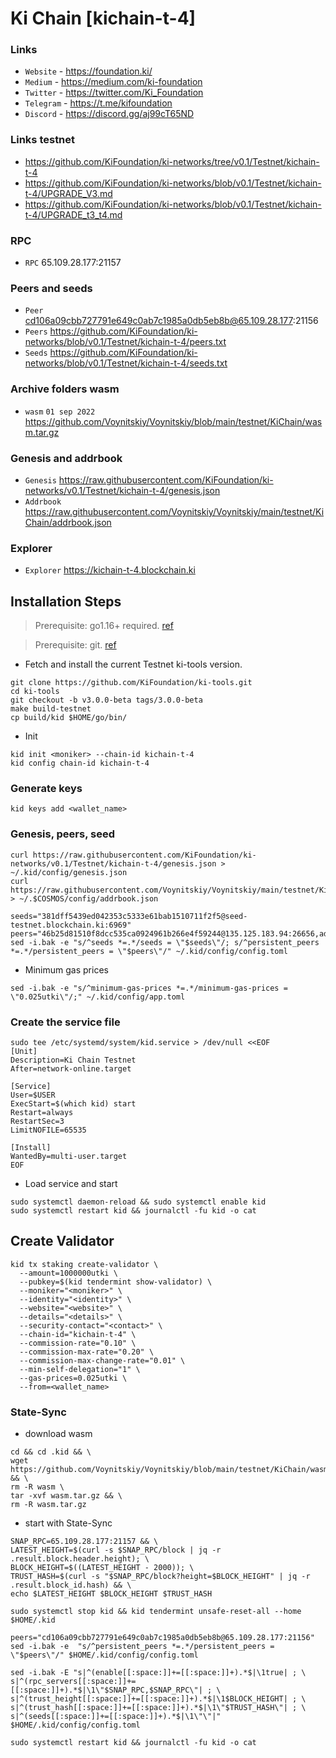 # Ki Chain [kichain-t-4]
### Links
* `Website` - https://foundation.ki/
* `Medium` - https://medium.com/ki-foundation
* `Twitter` - https://twitter.com/Ki_Foundation
* `Telegram` - https://t.me/kifoundation
* `Discord` - https://discord.gg/aj99cT65ND
### Links testnet
* https://github.com/KiFoundation/ki-networks/tree/v0.1/Testnet/kichain-t-4
* https://github.com/KiFoundation/ki-networks/blob/v0.1/Testnet/kichain-t-4/UPGRADE_V3.md
* https://github.com/KiFoundation/ki-networks/blob/v0.1/Testnet/kichain-t-4/UPGRADE_t3_t4.md
### RPC
* `RPC` 65.109.28.177:21157
### Peers and seeds
* `Peer` cd106a09cbb727791e649c0ab7c1985a0db5eb8b@65.109.28.177:21156
* `Peers` https://github.com/KiFoundation/ki-networks/blob/v0.1/Testnet/kichain-t-4/peers.txt
* `Seeds` https://github.com/KiFoundation/ki-networks/blob/v0.1/Testnet/kichain-t-4/seeds.txt
### Archive folders wasm
* `wasm` `01 sep 2022` https://github.com/Voynitskiy/Voynitskiy/blob/main/testnet/KiChain/wasm.tar.gz
### Genesis and addrbook
* `Genesis` https://raw.githubusercontent.com/KiFoundation/ki-networks/v0.1/Testnet/kichain-t-4/genesis.json
* `Addrbook` https://raw.githubusercontent.com/Voynitskiy/Voynitskiy/main/testnet/KiChain/addrbook.json
### Explorer
* `Explorer` https://kichain-t-4.blockchain.ki
## Installation Steps
>Prerequisite: go1.16+ required. [ref](https://golang.org/doc/install)

>Prerequisite: git. [ref](https://github.com/git/git)

* Fetch and install the current Testnet ki-tools version.
```shell
git clone https://github.com/KiFoundation/ki-tools.git
cd ki-tools
git checkout -b v3.0.0-beta tags/3.0.0-beta
make build-testnet
cp build/kid $HOME/go/bin/
```
* Init
```
kid init <moniker> --chain-id kichain-t-4
kid config chain-id kichain-t-4
```

### Generate keys
```
kid keys add <wallet_name>
```
### Genesis, peers, seed
```
curl https://raw.githubusercontent.com/KiFoundation/ki-networks/v0.1/Testnet/kichain-t-4/genesis.json > ~/.kid/config/genesis.json
curl https://raw.githubusercontent.com/Voynitskiy/Voynitskiy/main/testnet/KiChain/addrbook.json > ~/.$COSMOS/config/addrbook.json
```
```
seeds="381dff5439ed042353c5333e61bab1510711f2f5@seed-testnet.blockchain.ki:6969"
peers="46b25d81510f8dcc535ca0924961b266e4f59244@135.125.183.94:26656,ada3bbf64f963e764bfe003276354bd121e80ae0@95.111.248.200:26656,276f6fb420b3595b63c2a13d35868cb530a31578@65.21.159.19:26656,7e5710ee0b1576a78a21a89e1588b6c95ee69873@194.163.137.193:26656,323a5c9ccfb73573cbcd634c497b2a7405b198fa@142.132.137.114:26656"
sed -i.bak -e "s/^seeds *=.*/seeds = \"$seeds\"/; s/^persistent_peers *=.*/persistent_peers = \"$peers\"/" ~/.kid/config/config.toml
```
* Minimum gas prices
```
sed -i.bak -e "s/^minimum-gas-prices *=.*/minimum-gas-prices = \"0.025utki\"/;" ~/.kid/config/app.toml
```
### Create the service file
```
sudo tee /etc/systemd/system/kid.service > /dev/null <<EOF
[Unit]
Description=Ki Chain Testnet
After=network-online.target

[Service]
User=$USER
ExecStart=$(which kid) start
Restart=always
RestartSec=3
LimitNOFILE=65535

[Install]
WantedBy=multi-user.target
EOF
```
* Load service and start
```
sudo systemctl daemon-reload && sudo systemctl enable kid
sudo systemctl restart kid && journalctl -fu kid -o cat
```
## Create Validator
```
kid tx staking create-validator \
  --amount=1000000utki \
  --pubkey=$(kid tendermint show-validator) \
  --moniker="<moniker>" \
  --identity="<identity>" \
  --website="<website>" \
  --details="<details>" \
  --security-contact="<contact>" \
  --chain-id="kichain-t-4" \
  --commission-rate="0.10" \
  --commission-max-rate="0.20" \
  --commission-max-change-rate="0.01" \
  --min-self-delegation="1" \
  --gas-prices=0.025utki \
  --from=<wallet_name>
```
### State-Sync
* download wasm
```
cd && cd .kid && \
wget https://github.com/Voynitskiy/Voynitskiy/blob/main/testnet/KiChain/wasm.tar.gz && \
rm -R wasm \
tar -xvf wasm.tar.gz && \
rm -R wasm.tar.gz
```
* start with State-Sync
```
SNAP_RPC=65.109.28.177:21157 && \
LATEST_HEIGHT=$(curl -s $SNAP_RPC/block | jq -r .result.block.header.height); \
BLOCK_HEIGHT=$((LATEST_HEIGHT - 2000)); \
TRUST_HASH=$(curl -s "$SNAP_RPC/block?height=$BLOCK_HEIGHT" | jq -r .result.block_id.hash) && \
echo $LATEST_HEIGHT $BLOCK_HEIGHT $TRUST_HASH
```
```
sudo systemctl stop kid && kid tendermint unsafe-reset-all --home $HOME/.kid
```
```
peers="cd106a09cbb727791e649c0ab7c1985a0db5eb8b@65.109.28.177:21156"
sed -i.bak -e  "s/^persistent_peers *=.*/persistent_peers = \"$peers\"/" $HOME/.kid/config/config.toml
```
```
sed -i.bak -E "s|^(enable[[:space:]]+=[[:space:]]+).*$|\1true| ; \
s|^(rpc_servers[[:space:]]+=[[:space:]]+).*$|\1\"$SNAP_RPC,$SNAP_RPC\"| ; \
s|^(trust_height[[:space:]]+=[[:space:]]+).*$|\1$BLOCK_HEIGHT| ; \
s|^(trust_hash[[:space:]]+=[[:space:]]+).*$|\1\"$TRUST_HASH\"| ; \
s|^(seeds[[:space:]]+=[[:space:]]+).*$|\1\"\"|" $HOME/.kid/config/config.toml
```
```
sudo systemctl restart kid && journalctl -fu kid -o cat
```
